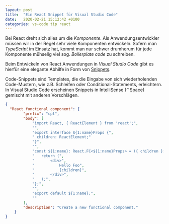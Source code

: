 ```yaml
---
layout: post
title:  "Ein React Snippet für Visual Studio Code"
date:   2020-02-21 15:12:42 +0100
categories: vs-code tip react
---
```

Bei React dreht sich alles um die _Komponente_. Als Anwendungsentwickler müssen wir in der Regel sehr viele Komponenten entwickeln. Sofern man _TypeScript_ im Einsatz hat, kommt man nur schwer drumherum für jede Komponente mühselig viel sog. _Boilerplate code_ zu schreiben. 

Beim Entwickeln von React Anwendungen in _Visual Studio Code_ gibt es hierfür eine elegante Abhilfe in Form von [Snippets](https://code.visualstudio.com/docs/editor/userdefinedsnippets).

Code-Snippets sind Templates, die die Eingabe von sich wiederholenden Code-Mustern, wie z.B. Schleifen oder Conditional-Statements, erleichtern.
In Visual Studio Code erscheinen Snippets in IntelliSense (⌃Space) gemischt mit anderen Vorschlägen.

```json
{
  "React functional component": {
		"prefix": "cpt",
		"body": [
			"import React, { ReactElement } from 'react';",
			"",
			"export interface ${1:name}Props {",
			" children: ReactElement;"
			"}",
			"",
			"const ${1:name}: React.FC<${1:name}Props> = ({ children }: ${1:name}Props) => {",
			"	return (",
			"		<div>",
			"			Hello Foo",
			"			{children}",
			"		</div>",
			"	);",
			"};",
			"",
			"export default ${1:name};",
			""
		],
		"description": "Create a new functional component."
	}
}
```
